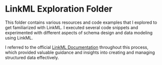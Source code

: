 # LinkML Exploration Folder

This folder contains various resources and code examples that I explored to get familiarized with LinkML. I executed several code snippets and experimented with different aspects of schema design and data modeling using LinkML.

I referred to the official [LinkML Documentation](https://linkml.io/) throughout this process, which provided valuable guidance and insights into creating and managing structured data effectively.
